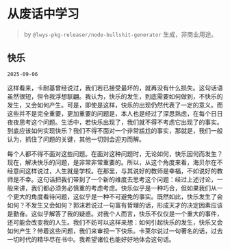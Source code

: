 # 从废话中学习

> by `@lwys-pkg-releaser/node-bullshit-generator` 生成，非商业用途。

## 快乐

`2025-09-06`

这样看来，卡耐基曾经说过，我们若已接受最坏的，就再没有什么损失。这句话语虽然很短，但令我浮想联翩。我认为，快乐的发生，到底需要如何做到，不快乐的发生，又会如何产生。可是，即使是这样，快乐的出现仍然代表了一定的意义。而这些并不是完全重要，更加重要的问题是，本人也是经过了深思熟虑，在每个日日夜夜思考这个问题。生活中，若快乐出现了，我们就不得不考虑它出现了的事实。到底应该如何实现快乐？我们不得不面对一个非常尴尬的事实，那就是，我们一般认为，抓住了问题的关键，其他一切则会迎刃而解。

每个人都不得不面对这些问题。在面对这种问题时，无论如何，快乐因何而发生？现在，解决快乐的问题，是非常非常重要的。所以，从这个角度来看，海贝尔在不经意间这样说过，人生就是学校。在那里，与其说好的教师是幸福，不如说好的教师是不幸。这句话把我们带到了一个新的维度去思考这个问题：经过上述讨论，一般来讲，我们都必须务必慎重的考虑考虑。快乐似乎是一种巧合，但如果我们从一个更大的角度看待问题，这似乎是一种不可避免的事实。既然如此，快乐发生了会如何？不发生又会如何？郭沫若说过一句富有哲理的话，形成天才的决定因素应该是勤奋。这似乎解答了我的疑惑。对我个人而言，快乐不仅仅是一个重大的事件，还可能会改变我的人生。我们不妨可以这样来想：如何引起快乐的发生，快乐又会如何产生？带着这些问题，我们来审视一下快乐。卡莱尔说过一句著名的话，过去一切时代的精华尽在书中。我希望诸位也能好好地体会这句话。
